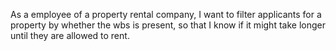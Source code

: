As a employee of a property rental company, I want to filter applicants for a property by whether the wbs is present, so that I know if it might take longer until they are allowed to rent.
